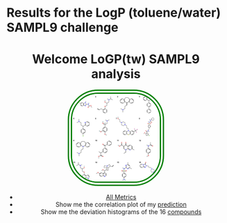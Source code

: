 # Results for the LogP (toluene/water) SAMPL9 challenge
<style>
img {
  	border-radius: 005em;
        border:10px solid #111;
        border-color: green; 
        border-style: double;
}
</style> 
<center><h1>  Welcome LoGP(tw) SAMPL9 analysis <br>  </h1>  
</center>
<center>
<div class="banner">
<img src="compounds.png" style="width:40%">
</div>  
<ul> 
  <li> <a href="all_metrics.html"> All Metrics </a>
  <li> Show me the correlation plot of my <a href="prediction_names.html">  prediction </a>
  <li> Show me the deviation histograms of the 16 <a href="compounds.html"> compounds </a>  </li>
</ul>  

